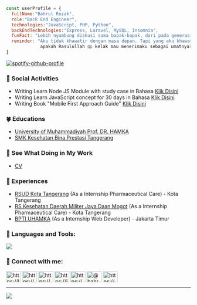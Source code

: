 ```javascript
const userProfile = { 
  fullName:"Bahrul Rozak",
  role:"Back End Engineer",
  technologies:"JavaScript, PHP, Python",
  backEndTechnologies:"Express, Laravel, MySQL, Insomnia",
  funFact: "Lebih nyambung diskusi sama bapak-bapak, dari pada generasi, aneh? Kan",
  reminder: "Aku tidak khawatir dengan masa depan. Tapi yang aku khawatirkan 
             apakah Rasulullah ﷺ kelak mau menerimaku sebagai umatnya?"
}
```

[![spotify-github-profile](https://spotify-github-profile.vercel.app/api/view?uid=y815lrm95x23ga03elyv3x2jc&cover_image=true&theme=novatorem&show_offline=false&background_color=121212&interchange=false&bar_color=53b14f&bar_color_cover=false)](https://github.com/kittinan/spotify-github-profile)

<!-- [![Omid Nikrah Medium](https://github-readme-medium.vercel.app/?username=bahrulrozak)](https://medium.com/@bahrulrozak) -->

### 🌱 Social Activities

- Writing Learn Node JS Module with study case in Bahasa [Klik Disini](https://github.com/Bahrul-Rozak/Belajar-Node-JS)
- Writing Learn JavaScript concept for 30 days in Bahasa  [Klik Disini](https://github.com/Bahrul-Rozak/30-Hari-JavaScript-Ramadhan-Edition)
- Writing Book "Mobile First Approach Guide" [Klik Disini](https://www.researchgate.net/publication/366657605_Mobile_First_Approach_Guide)

### 🍀 Educations

- [University of Muhammadiyah Prof. DR. HAMKA](https://uhamka.ac.id/) 
- [SMK Kesehatan Bina Prestasi Tangerang](https://www.instagram.com/smkkesbipta/?hl=en) 

### 🌿 See What Doing in My Work
- [CV](https://docs.google.com/document/d/1H80l7JTeoq7NZpMiNVIWpFoe-xc0yCWJHaHFb49J9wo/edit?usp=sharing)

### 🍃 Experiences

- [RSUD Kota Tangerang](https://rsud.tangerangkota.go.id/) (As a Internship Pharmaceutical Care) - Kota Tangerang
- [RS Kesehatan Daerah Militer Jaya Daan Mogot](https://www.instagram.com/rsdaanmogot/?hl=en) (As a Internship Pharmaceutical Care) - Kota Tangerang
- [BPTI UHAMKA](https://bpti.uhamka.ac.id/) (As a Internship Web Developer) - Jakarta Timur


<h3 align="left"> 🌲 Languages and Tools:</h3>
<p align="left">
  <a href="https://skillicons.dev">
    <img src="https://skillicons.dev/icons?i=bootstrap,js,php,python,laravel,nodejs,postman,mysql,django,express,figma,firebase,gatsby,gitlab,graphql,md,mongodb,sequelize" />
  </a>
</p>
                                                                                                                  
<!-- <img align='left' src="https://i.pinimg.com/originals/72/3f/e9/723fe9bf86184230f7286634f3b74543.gif" width="230"> -->
<!-- ![Welcome](https://i.pinimg.com/originals/72/3f/e9/723fe9bf86184230f7286634f3b74543.gif) 
  -->
 
<h3 align="left"> 🌴 Connect with me:</h3>
<p align="left">
<a href="https://linkedin.com/in/bahrul-rozak" target="blank"><img align="center" src="https://raw.githubusercontent.com/rahuldkjain/github-profile-readme-generator/master/src/images/icons/Social/linked-in-alt.svg" alt="https://linkedin.com/in/bahrul-rozak" height="30" width="40" /></a>
<a href="https://stackoverflow.com/users/21904850/rozak" target="blank"><img align="center" src="https://raw.githubusercontent.com/rahuldkjain/github-profile-readme-generator/master/src/images/icons/Social/stack-overflow.svg" alt="https://stackoverflow.com/users/20835639/bahrul-rozak" height="30" width="40" /></a>
<a href="https://www.facebook.com/people/bahrul-rozak/100089773847661/" target="blank"><img align="center" src="https://raw.githubusercontent.com/rahuldkjain/github-profile-readme-generator/master/src/images/icons/Social/facebook.svg" alt="https://www.facebook.com/people/bahrul-rozak/100089773847661/" height="30" width="40" /></a>
<a href="https://instagram.com/rozak.dexamethasone" target="blank"><img align="center" src="https://raw.githubusercontent.com/rahuldkjain/github-profile-readme-generator/master/src/images/icons/Social/instagram.svg" alt="https://instagram.com/rozak.dexamethasone" height="30" width="40" /></a>
<a href="https://dribbble.com/bahrulrozak078" target="blank"><img align="center" src="https://raw.githubusercontent.com/rahuldkjain/github-profile-readme-generator/master/src/images/icons/Social/dribbble.svg" alt="https://dribbble.com/rozak13/collections" height="30" width="40" /></a>
<a href="https://medium.com/@bahrulrozak" target="blank"><img align="center" src="https://raw.githubusercontent.com/rahuldkjain/github-profile-readme-generator/master/src/images/icons/Social/medium.svg" alt="@bahrulrozak" height="30" width="40" /></a>
<a href="https://www.youtube.com/@bahrulrozak078" target="blank"><img align="center" src="https://raw.githubusercontent.com/rahuldkjain/github-profile-readme-generator/master/src/images/icons/Social/youtube.svg" alt="https://www.youtube.com/@bahrulrozak078" height="30" width="40" /></a>
</p>

---
[![](https://visitcount.itsvg.in/api?id=Bahrul-Rozak&icon=0&color=0)](https://visitcount.itsvg.in)

<!-- Proudly created with GPRM ( https://gprm.itsvg.in ) -->
